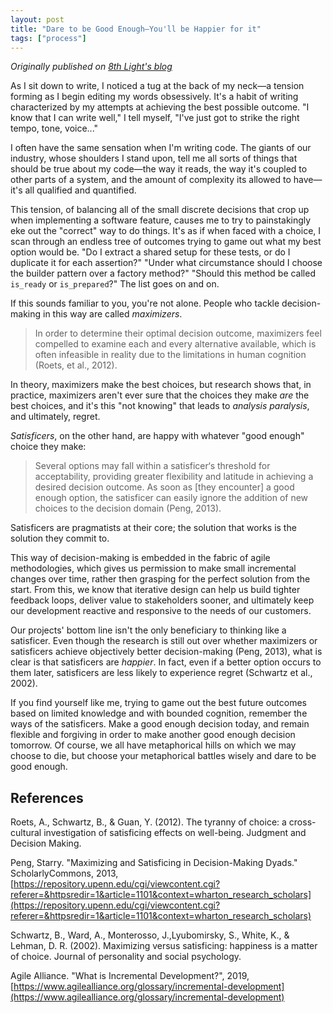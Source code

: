 ```yaml
---
layout: post
title: "Dare to be Good Enough—You'll be Happier for it"
tags: ["process"]
---
```


_Originally published on [8th Light's blog](https://8thlight.com/blog/thomas-countz/2020/10/06/dare-to-be-good-enough.html)_

As I sit down to write, I noticed a tug at the back of my neck—a tension forming as I begin editing my words obsessively. It's a habit of writing characterized by my attempts at achieving the best possible outcome. "I know that I can write well," I tell myself, "I've just got to strike the right tempo, tone, voice..."

I often have the same sensation when I'm writing code. The giants of our industry, whose shoulders I stand upon, tell me all sorts of things that should be true about my code—the way it reads, the way it's coupled to other parts of a system, and the amount of complexity its allowed to have—it's all qualified and quantified.

This tension, of balancing all of the small discrete decisions that crop up when implementing a software feature, causes me to try to painstakingly eke out the "correct" way to do things. It's as if when faced with a choice, I scan through an endless tree of outcomes trying to game out what my best option would be. "Do I extract a shared setup for these tests, or do I duplicate it for each assertion?" "Under what circumstance should I choose the builder pattern over a factory method?" "Should this method be called `is_ready` or `is_prepared`?" The list goes on and on.

If this sounds familiar to you, you're not alone. People who tackle decision-making in this way are called _maximizers_. 	

> In order to determine their optimal decision outcome, maximizers feel compelled to examine each and every alternative available, which is often infeasible in reality due to the limitations in human cognition (Roets, et al., 2012).

In theory, maximizers make the best choices, but research shows that, in practice, maximizers aren't ever sure that the choices they make _are_ the best choices, and it's this "not knowing" that leads to _analysis paralysis_, and ultimately, regret.

_Satisficers_, on the other hand, are happy with whatever "good enough" choice they make:

> Several options may fall within a satisficer‘s threshold for acceptability, providing greater flexibility and latitude in achieving a desired decision outcome. As soon as [they encounter] a good enough option, the satisficer can easily ignore the addition of new choices to the decision domain (Peng, 2013).

Satisficers are pragmatists at their core; the solution that works is the solution they commit to. 

This way of decision-making is embedded in the fabric of agile methodologies, which gives us permission to make small incremental changes over time, rather then grasping for the perfect solution from the start. From this, we know that iterative design can help us build tighter feedback loops, deliver value to stakeholders sooner, and ultimately keep our development reactive and responsive to the needs of our customers.

Our projects' bottom line isn't the only beneficiary to thinking like a satisficer. Even though the research is still out over whether maximizers or satisficers achieve objectively better decision-making (Peng, 2013), what is clear is that satisficers are _happier_. In fact, even if a better option occurs to them later, satisficers are less likely to experience regret (Schwartz et al., 2002).

If you find yourself like me, trying to game out the best future outcomes based on limited knowledge and with bounded cognition, remember the ways of the satisficers. Make a good enough decision today, and remain flexible and forgiving in order to make another good enough decision tomorrow. Of course, we all have metaphorical hills on which we may choose to die, but choose your metaphorical battles wisely and dare to be good enough.

## References
Roets, A., Schwartz, B., & Guan, Y. (2012). The tyranny of choice: a cross-cultural investigation of satisficing effects on well-being. Judgment and Decision Making.

Peng, Starry. "Maximizing and Satisficing in Decision-Making Dyads." ScholarlyCommons, 2013, [https://repository.upenn.edu/cgi/viewcontent.cgi?referer=&httpsredir=1&article=1101&context=wharton_research_scholars](https://repository.upenn.edu/cgi/viewcontent.cgi?referer=&httpsredir=1&article=1101&context=wharton_research_scholars)

Schwartz, B., Ward, A., Monterosso, J.,Lyubomirsky, S., White, K., & Lehman, D. R. (2002). Maximizing versus satisficing: happiness is a matter of choice. Journal of personality and social psychology.

Agile Alliance. "What is Incremental Development?", 2019, [https://www.agilealliance.org/glossary/incremental-development](https://www.agilealliance.org/glossary/incremental-development)
